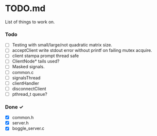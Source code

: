 # TODO.md

List of things to work on.

### Todo

- [ ] Testing with small/large/not quadratic matrix size. 
- [ ] acceptClient write stdout error without printf on failing mutex acquire.
- [ ] client stampa prompt thread safe
- [ ] ClientNode* tails used?
- [ ] Masked signals.
- [ ] common.c
- [ ] signalsThread
- [ ] clientHandler
- [ ] disconnectClient
- [ ] pthread_t queue?

### Done ✓

- [x] common.h
- [x] server.h
- [x] boggle_server.c